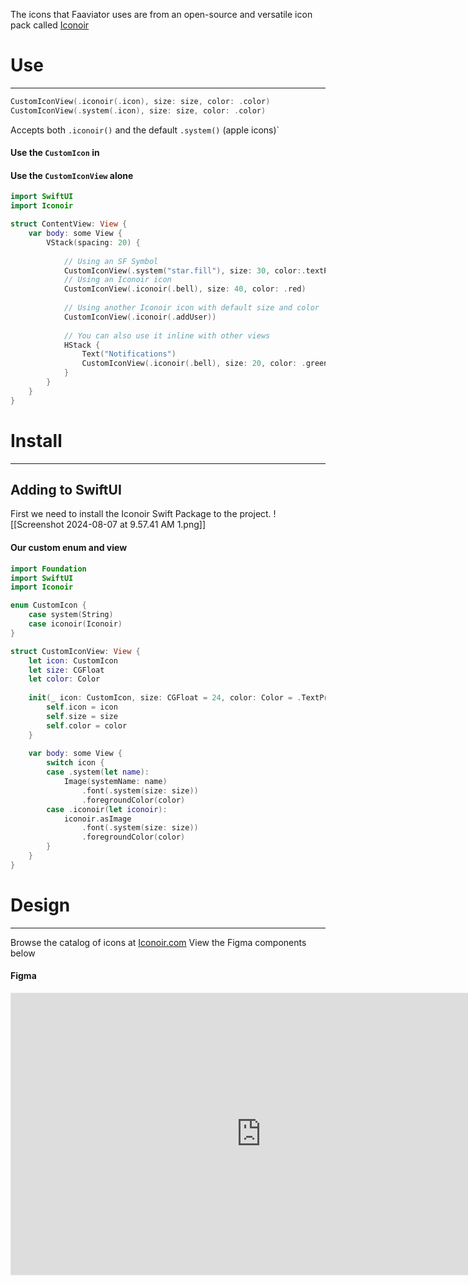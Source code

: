 The icons that Faaviator uses are from an open-source and versatile icon pack called [Iconoir](https://Iconoir.com)
# Use
---
```swift
CustomIconView(.iconoir(.icon), size: size, color: .color)
CustomIconView(.system(.icon), size: size, color: .color)
```
Accepts both `.iconoir()` and the default `.system()` (apple icons)`

#### Use the `CustomIcon` in 
#### Use the `CustomIconView` alone
```swift title="Swift"
import SwiftUI  
import Iconoir

struct ContentView: View {  
    var body: some View {  
        VStack(spacing: 20) {
          
            // Using an SF Symbol
            CustomIconView(.system("star.fill"), size: 30, color:.textPrimary)            
            // Using an Iconoir icon  
            CustomIconView(.iconoir(.bell), size: 40, color: .red)            
            
            // Using another Iconoir icon with default size and color  
            CustomIconView(.iconoir(.addUser))            
            
            // You can also use it inline with other views  
            HStack {  
                Text("Notifications")  
                CustomIconView(.iconoir(.bell), size: 20, color: .green)  
            }  
        }  
    }  
}
```
# Install
---
## Adding to SwiftUI

First we need to install the Iconoir Swift Package to the project. 
![[Screenshot 2024-08-07 at 9.57.41 AM 1.png]]

#### Our custom enum and view
``` swift title="Swift"
import Foundation
import SwiftUI
import Iconoir

enum CustomIcon {
    case system(String)
    case iconoir(Iconoir)
}

struct CustomIconView: View {
    let icon: CustomIcon
    let size: CGFloat
    let color: Color
    
    init(_ icon: CustomIcon, size: CGFloat = 24, color: Color = .TextPrimary) {
        self.icon = icon
        self.size = size
        self.color = color
    }
    
    var body: some View {
        switch icon {
        case .system(let name):
            Image(systemName: name)
                .font(.system(size: size))
                .foregroundColor(color)
        case .iconoir(let iconoir):
            iconoir.asImage
                .font(.system(size: size))
                .foregroundColor(color)
        }
    }
}
```


# Design
---
Browse the catalog of icons at [Iconoir.com](https://iconoir.com)
View the Figma components below
#### Figma
<iframe style="border: 1px solid rgba(0, 0, 0, 0.1);" width="800" height="450" src="https://www.figma.com/embed?embed_host=share&url=https%3A%2F%2Fwww.figma.com%2Fdesign%2FYdYApHlAjaKaJwv7ogVBoy%2FFaaviator-Design-System-(v1)%3Fnode-id%3D2738-17578%26t%3D0VKIEGrXKtwZoEbE-1" allowfullscreen></iframe>